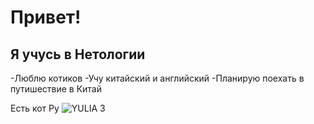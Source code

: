# Привет!
## Я учусь в Нетологии

-Люблю котиков
-Учу китайский и английский
-Планирую поехать в путишествие в Китай

Есть кот Ру
![YULIA 3](https://github.com/IuliaAseeva/Noora/assets/149232931/aed2f0ec-3add-4e45-a2e0-4ac3c8531ccd)
